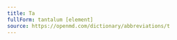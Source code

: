 ```yaml
---
title: Ta
fullForm: tantalum [element]
source: https://openmd.com/dictionary/abbreviations/t
---
```

